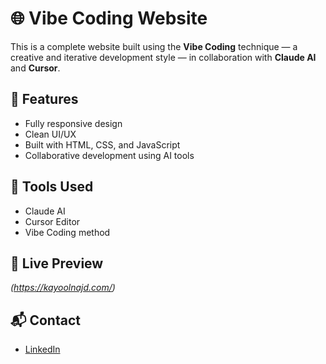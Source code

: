 # 🌐 Vibe Coding Website

This is a complete website built using the **Vibe Coding** technique — a creative and iterative development style — in collaboration with **Claude AI** and **Cursor**.

## 🚀 Features
- Fully responsive design
- Clean UI/UX
- Built with HTML, CSS, and JavaScript
- Collaborative development using AI tools

## 🤖 Tools Used
- Claude AI
- Cursor Editor
- Vibe Coding method

## 📂 Live Preview
*(https://kayoolnajd.com/)*

## 📬 Contact
- [LinkedIn](https://linkedin.com/in/abdelrahman-fayed-masoud)
